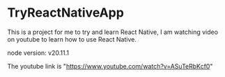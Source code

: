 # TryReactNativeApp

This is a project for me to try and learn React Native, I am  watching video on youtube to learn how to use React Native.

node version: v20.11.1

The youtube link is "https://www.youtube.com/watch?v=ASuTeRbKcf0"